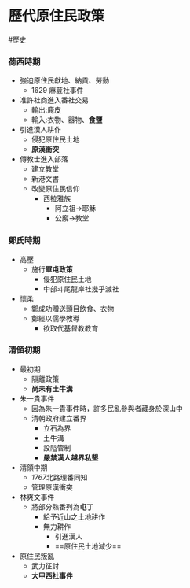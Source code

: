 # 歷代原住民政策
#歷史

### 荷西時期
- 強迫原住民獻地、納貢、勞動
    - 1629 麻荳社事件
- 准許社商進入番社交易
	- 輸出:鹿皮
	- 輸入:衣物、器物、**食鹽**
- 引進漢人耕作
	- 侵犯原住民土地
	- **原漢衝突**
- 傳教士進入部落
	- 建立教堂
	- 新港文書
	- 改變原住民信仰
		- 西拉雅族
			- 阿立祖->耶穌
			- 公廨->教堂

### 鄭氏時期
- 高壓
	- 施行**軍屯政策**
		- 侵犯原住民土地
		- 中部斗尾龍岸社幾乎滅社
- 懷柔
	- 鄭成功贈送頭目飲食、衣物
	- 鄭經以儒學教導
		- 欲取代基督教教育

### 清領初期
- 最初期
	- 隔離政策
	- **尚未有土牛溝**
- 朱一貴事件
	- 因為朱一貴事件時，許多民亂參與者藏身於深山中
	- 清朝政府建立番界
		- 立石為界
		- 土牛溝
		- 設隘管制
		- **嚴禁漢人越界私墾**
- 清領中期
	- *1767*北路理番同知
	- 管理原漢衝突
- 林爽文事件
	- 將部分熟番列為**屯丁**
		- 給予近山之土地耕作
		- 無力耕作
			- 引進漢人
			- ==原住民土地減少==
- 原住民叛亂
	- 武力征討
	- **大甲西社事件**


